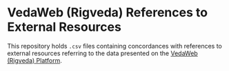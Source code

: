 # VedaWeb (Rigveda) References to External Resources

This repository holds `.csv` files containing concordances with references to external resources referring to the data presented on the [VedaWeb (Rigveda) Platform](https://github.com/VedaWebPlatform/vedaweb).